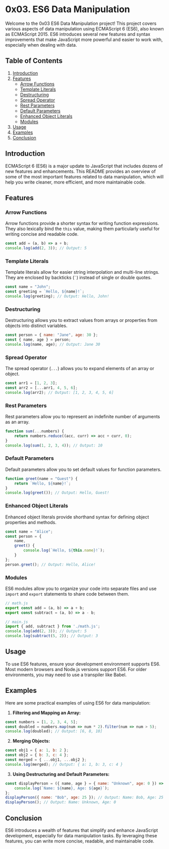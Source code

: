 # 0x03. ES6 Data Manipulation

Welcome to the 0x03 ES6 Data Manipulation project! This project covers various aspects of data manipulation using ECMAScript 6 (ES6), also known as ECMAScript 2015. ES6 introduces several new features and syntax improvements that make JavaScript more powerful and easier to work with, especially when dealing with data.

## Table of Contents

1. [Introduction](#introduction)
2. [Features](#features)
   - [Arrow Functions](#arrow-functions)
   - [Template Literals](#template-literals)
   - [Destructuring](#destructuring)
   - [Spread Operator](#spread-operator)
   - [Rest Parameters](#rest-parameters)
   - [Default Parameters](#default-parameters)
   - [Enhanced Object Literals](#enhanced-object-literals)
   - [Modules](#modules)
3. [Usage](#usage)
4. [Examples](#examples)
5. [Conclusion](#conclusion)

## Introduction

ECMAScript 6 (ES6) is a major update to JavaScript that includes dozens of new features and enhancements. This README provides an overview of some of the most important features related to data manipulation, which will help you write cleaner, more efficient, and more maintainable code.

## Features

### Arrow Functions

Arrow functions provide a shorter syntax for writing function expressions. They also lexically bind the `this` value, making them particularly useful for writing concise and readable code.

```javascript
const add = (a, b) => a + b;
console.log(add(2, 3)); // Output: 5
```

### Template Literals

Template literals allow for easier string interpolation and multi-line strings. They are enclosed by backticks (`` ` ``) instead of single or double quotes.

```javascript
const name = "John";
const greeting = `Hello, ${name}!`;
console.log(greeting); // Output: Hello, John!
```

### Destructuring

Destructuring allows you to extract values from arrays or properties from objects into distinct variables.

```javascript
const person = { name: "Jane", age: 30 };
const { name, age } = person;
console.log(name, age); // Output: Jane 30
```

### Spread Operator

The spread operator (`...`) allows you to expand elements of an array or object.

```javascript
const arr1 = [1, 2, 3];
const arr2 = [...arr1, 4, 5, 6];
console.log(arr2); // Output: [1, 2, 3, 4, 5, 6]
```

### Rest Parameters

Rest parameters allow you to represent an indefinite number of arguments as an array.

```javascript
function sum(...numbers) {
    return numbers.reduce((acc, curr) => acc + curr, 0);
}
console.log(sum(1, 2, 3, 4)); // Output: 10
```

### Default Parameters

Default parameters allow you to set default values for function parameters.

```javascript
function greet(name = "Guest") {
    return `Hello, ${name}!`;
}
console.log(greet()); // Output: Hello, Guest!
```

### Enhanced Object Literals

Enhanced object literals provide shorthand syntax for defining object properties and methods.

```javascript
const name = "Alice";
const person = {
    name,
    greet() {
        console.log(`Hello, ${this.name}!`);
    }
};
person.greet(); // Output: Hello, Alice!
```

### Modules

ES6 modules allow you to organize your code into separate files and use `import` and `export` statements to share code between them.

```javascript
// math.js
export const add = (a, b) => a + b;
export const subtract = (a, b) => a - b;

// main.js
import { add, subtract } from './math.js';
console.log(add(2, 3)); // Output: 5
console.log(subtract(5, 2)); // Output: 3
```

## Usage

To use ES6 features, ensure your development environment supports ES6. Most modern browsers and Node.js versions support ES6. For older environments, you may need to use a transpiler like Babel.

## Examples

Here are some practical examples of using ES6 for data manipulation:

1. **Filtering and Mapping an Array:**

```javascript
const numbers = [1, 2, 3, 4, 5];
const doubled = numbers.map(num => num * 2).filter(num => num > 5);
console.log(doubled); // Output: [6, 8, 10]
```

2. **Merging Objects:**

```javascript
const obj1 = { a: 1, b: 2 };
const obj2 = { b: 3, c: 4 };
const merged = { ...obj1, ...obj2 };
console.log(merged); // Output: { a: 1, b: 3, c: 4 }
```

3. **Using Destructuring and Default Parameters:**

```javascript
const displayPerson = ({ name, age } = { name: "Unknown", age: 0 }) => {
    console.log(`Name: ${name}, Age: ${age}`);
};
displayPerson({ name: "Bob", age: 25 }); // Output: Name: Bob, Age: 25
displayPerson(); // Output: Name: Unknown, Age: 0
```

## Conclusion

ES6 introduces a wealth of features that simplify and enhance JavaScript development, especially for data manipulation tasks. By leveraging these features, you can write more concise, readable, and maintainable code.
